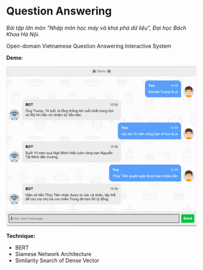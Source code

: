 # Question Answering
*Bài tập lớn môn "Nhập môn học máy và khai phá dữ liệu", Đại học Bách Khoa Hà Nội.*

Open-domain Vietnamese Question Answering Interactive System 

**Demo**:

<img src="https://github.com/chiennv2000/QuestionAnswering/blob/main/test_n.png" width=2000>

**Technique:**

* BERT 
* Siamese Network Architecture
* Similarity Search of Dense Vector


